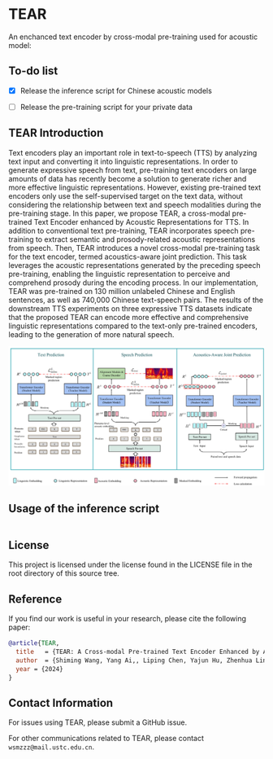 # TEAR

An enchanced text encoder by cross-modal pre-training used for acoustic model:


## To-do list

- [x] Release the inference script for Chinese acoustic models
- [ ] Release the pre-training script for your private data




## TEAR Introduction

Text encoders play an important role in text-to-speech (TTS) by analyzing  text input and converting it into linguistic representations.
In order to generate expressive speech from text, pre-training text encoders on large amounts of data has recently become a solution to generate richer and more effective linguistic representations.
However, existing pre-trained text encoders only use the self-supervised target on the text data, without considering the relationship between text and speech modalities during the pre-training stage.
In this paper, we propose TEAR, a cross-modal pre-trained Text Encoder enhanced by Acoustic Representations for TTS. In addition to conventional text pre-training, TEAR incorporates speech pre-training to extract semantic and prosody-related acoustic representations from speech. Then, TEAR introduces a novel cross-modal pre-training task for the text encoder, termed acoustics-aware joint prediction. This task leverages the acoustic representations generated by the preceding speech pre-training, enabling the linguistic representation to perceive and comprehend prosody during the encoding process.
In our implementation, TEAR was pre-trained on 130 million unlabeled  Chinese and English sentences, as well as 740,000 Chinese text-speech pairs.
The results of the downstream TTS experiments on three expressive TTS datasets indicate that the proposed TEAR can encode more effective and comprehensive linguistic representations compared to the text-only pre-trained encoders, leading to the generation of more natural speech. 

<img src="picture/TEAR.jpg" alt="se" width="1000" />

## Usage of the inference script
```shell

```



## License

This project is licensed under the license found in the LICENSE file in the root directory of this source tree.



## Reference

If you find our work is useful in your research, please cite the following paper:

```bibtex
@article{TEAR,
  title   = {TEAR: A Cross-modal Pre-trained Text Encoder Enhanced by Acoustic Representations for Speech Synthesis},
  author  = {Shiming Wang, Yang Ai,, Liping Chen, Yajun Hu, Zhenhua Ling},
  year = {2024}
}
```

## Contact Information

For issues using TEAR, please submit a GitHub issue.

For other communications related to TEAR, please contact `wsmzzz@mail.ustc.edu.cn`.